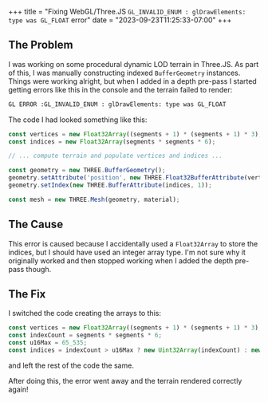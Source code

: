 +++
title = "Fixing WebGL/Three.JS `GL_INVALID_ENUM : glDrawElements: type was GL_FLOAT` error"
date = "2023-09-23T11:25:33-07:00"
+++

## The Problem

I was working on some procedural dynamic LOD terrain in Three.JS.  As part of this, I was manually constructing indexed `BufferGeometry` instances.  Things were working alright, but when I added in a depth pre-pass I started getting errors like this in the console and the terrain failed to render:

```txt
GL ERROR :GL_INVALID_ENUM : glDrawElements: type was GL_FLOAT
```

The code I had looked something like this:

```ts
const vertices = new Float32Array((segments + 1) * (segments + 1) * 3);
const indices = new Float32Array(segments * segments * 6);

// ... compute terrain and populate vertices and indices ...

const geometry = new THREE.BufferGeometry();
geometry.setAttribute('position', new THREE.Float32BufferAttribute(vertices, 3));
geometry.setIndex(new THREE.BufferAttribute(indices, 1));

const mesh = new THREE.Mesh(geometry, material);
```

## The Cause

This error is caused because I accidentally used a `Float32Array` to store the indices, but I should have used an integer array type.  I'm not sure why it originally worked and then stopped working when I added the depth pre-pass though.

## The Fix

I switched the code creating the arrays to this:

```ts
const vertices = new Float32Array((segments + 1) * (segments + 1) * 3);
const indexCount = segments * segments * 6;
const u16Max = 65_535;
const indices = indexCount > u16Max ? new Uint32Array(indexCount) : new Uint16Array(indexCount);
```

and left the rest of the code the same.

After doing this, the error went away and the terrain rendered correctly again!
